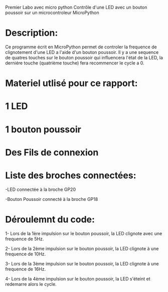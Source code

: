Premier Labo avec micro python Contrôle d'une LED avec un bouton poussoir sur un microcontroleur MicroPython

# Description: 
Ce programme écrit en MicroPython permet de controler la frequence de clignotement d'une LED a l'aide d'un bouton poussoir. 
Il y a une sequence de quatres touches sur le bouton poussoir qui influencera l'état de la LED, la derniére touche (quatrième touche) fera recommencer le cycle a 0.

# Materiel utlisé pour ce rapport:

# 1 LED 
# 1 bouton poussoir 
# Des Fils de connexion 
# Liste des broches connectées: 

-LED connectée à la broche GP20 

-Bouton Poussoir connecté à la broche GP18

# Déroulemnt du code: 
1- Lors de la 1ère impulsion sur le bouton poussoir, la LED clignote avec une frequence de 5Hz.

2- Lors de la 2ème impulsion sur le bouton poussoir, la LED clignote à une frequence de 10Hz.

3- Lors de la 3ème impulsion sur le bouton poussoir, la LED clignote à une frequence de 16Hz. 

4- Lors de la 4ème impulsion sur le bouton poussoir, la LED s'éteint et redemarre alors le cycle.
